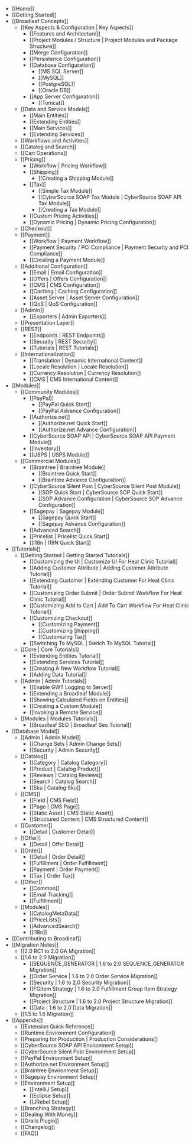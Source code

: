 - [[Home]]
- [[Getting Started]]
- [[Broadleaf Concepts]]
    - [[Key Aspects & Configuration | Key Aspects]]
        - [[Features and Architecture]]
        - [[Project Modules / Structure | Project Modules and Package Structure]]
        - [[Merge Configuration]]
        - [[Persistence Configuration]]
        - [[Database Configuration]]
            - [[MS SQL Server]]
            - [[MySQL]]
            - [[PostgreSQL]]
            - [[Oracle DB]]
        - [[App Server Configuration]]
            - [[Tomcat]]
    - [[Data and Service Models]]
        - [[Main Entities]]
        - [[Extending Entities]]
        - [[Main Services]]
        - [[Extending Services]]
    - [[Workflows and Activities]]
    - [[Catalog and Search]]
    - [[Cart Operations]]
    - [[Pricing]]
        - [[Workflow | Pricing Workflow]]
        - [[Shipping]]
            - [[Creating a Shipping Module]]
        - [[Tax]]
            - [[Simple Tax Module]]
            - [[CyberSource SOAP Tax Module | CyberSource SOAP API Tax Module]]
            - [[Creating a Tax Module]]
        - [[Custom Pricing Activities]]
        - [[Dynamic Pricing | Dynamic Pricing Configuration]]
    - [[Checkout]]
    - [[Payment]]
        - [[Workflow | Payment Workflow]]
        - [[Payment Security / PCI Compliance | Payment Security and PCI Compliance]]
        - [[Creating a Payment Module]]
    - [[Additional Configuration]]
        - [[Email | Email Configuration]]
        - [[Offers | Offers Configuration]]
        - [[CMS | CMS Configuration]]
        - [[Caching | Caching Configuration]]
        - [[Asset Server | Asset Server Configuration]]
        - [[QoS | QoS Configuration]]
    - [[Admin]]
        - [[Exporters | Admin Exporters]]
    - [[Presentation Layer]]
    - [[REST]]
        - [[Endpoints | REST Endpoints]]
        - [[Security | REST Security]]
        - [[Tutorials | REST Tutorials]]
    - [[Internationalization]]
    	- [[Translation | Dynamic International Content]]
    	- [[Locale Resolution | Locale Resolution]]
    	- [[Currency Resolution | Currency Resolution]]
    	- [[CMS | CMS International Content]]
- [[Modules]]
    - [[Community Modules]]
        - [[PayPal]]
            - [[PayPal Quick Start]]
            - [[PayPal Advance Configuration]]
    	- [[Authorize.net]]
    	    - [[Authorize.net Quick Start]]
    	    - [[Authorize.net Advance Configuration]]
        - [[CyberSource SOAP API | CyberSource SOAP API Payment Module]]
        - [[Inventory]]
        - [[USPS | USPS Module]]
    - [[Commercial Modules]]
        - [[Braintree | Braintree Module]]
            - [[Braintree Quick Start]]
            - [[Braintree Advance Configuration]]
        - [[CyberSource Silent Post | CyberSource Silent Post Module]]
            - [[SOP Quick Start | CyberSource SOP Quick Start]]
            - [[SOP Advance Configuration | CyberSource SOP Advance Configuration]]
        - [[Sagepay | Sagepay Module]]
            - [[Sagepay Quick Start]]
            - [[Sagepay Advance Configuration]]
        - [[Advanced Search]]
        - [[Pricelist | Pricelist Quick Start]]
        - [[I18n | I19N Quick Start]]
- [[Tutorials]]
    - [[Getting Started | Getting Started Tutorials]]
        - [[Customizing the UI | Customize UI For Heat Clinic Tutorial]]
        - [[Adding Customer Attribute | Adding Customer Attribute Tutorial]]
        - [[Extending Customer | Extending Customer For Heat Clinic Tutorial]]
        - [[Customizing Order Submit | Order Submit Workflow For Heat Clinic Tutorial]]
        - [[Customizing Add to Cart | Add To Cart Workflow For Heat Clinic Tutorial]]
        - [[Customizing Checkout]]
           - [[Customizing Payment]]
           - [[Customizing Shipping]]
           - [[Customizing Tax]]
        - [[Switching To MySQL | Switch To MySQL Tutorial]]
    - [[Core | Core Tutorials]]
        - [[Extending Entities Tutorial]]
        - [[Extending Services Tutorial]]
        - [[Creating A New Workflow Tutorial]]
        - [[Adding Data Tutorial]]
    - [[Admin | Admin Tutorials]]
        - [[Enable GWT Logging to Server]]
        - [[Extending a Broadleaf Module]]
        - [[Showing Calculated Fields on Entities]]
        - [[Creating a Custom Module]]
        - [[Invoking a Remote Service]]
    - [[Modules | Modules Tutorials]]
    	- [[Broadleaf SEO | Broadleaf Seo Tutorial]]
- [[Database Model]]
	- [[Admin | Admin Model]]
		- [[Change Sets | Admin Change Sets]]
		- [[Security | Admin Security]]
	- [[Catalog]]
		- [[Category | Catalog Category]]
		- [[Product | Catalog Product]]
		- [[Reviews | Catalog Reviews]]
		- [[Search | Catalog Search]]
		- [[Sku | Catalog Sku]]
	- [[CMS]]
		- [[Field | CMS Field]]		
		- [[Page | CMS Page]]
		- [[Static Asset | CMS Static Asset]]
		- [[Structured Content | CMS Structured Content]]
	- [[Customer]]
		- [[Detail | Customer Detail]]
	- [[Offer]]
		- [[Detail | Offer Detail]]
	- [[Order]]
		- [[Detail | Order Detail]]
		- [[Fulfillment | Order Fulfillment]]
		- [[Payment | Order Payment]]
		- [[Tax | Order Tax]]
	- [[Other]]
		- [[Common]]
		- [[Email Tracking]]
		- [[Fulfillment]]
	- [[Modules]]
	    - [[CatalogMetaData]]
	    - [[PriceLists]]
        - [[AdvancedSearch]]
        - [[I18n]]	
- [[Contributing to Broadleaf]]
- [[Migration Notes]]
    - [[2.0 RC1 to 2.0 GA Migration]]
    - [[1.6 to 2.0 Migration]]
        - [[SEQUENCE_GENERATOR | 1.6 to 2.0 SEQUENCE_GENERATOR Migration]]
        - [[Order Service | 1.6 to 2.0 Order Service Migration]]
        - [[Security | 1.6 to 2.0 Security Migration]]
        - [[FGItem Strategy | 1.6 to 2.0 Fulfillment Group Item Strategy Migration]]
        - [[Project Structure | 1.6 to 2.0 Project Structure Migration]]
        - [[Data | 1.6 to 2.0 Data Migration]]
    - [[1.5 to 1.6 Migration]]
- [[Appendix]]
    - [[Extension Quick Reference]]
    - [[Runtime Environment Configuration]]
    - [[Preparing for Production | Production Considerations]]
    - [[CyberSource SOAP API Environment Setup]]
    - [[CyberSource Silent Post Environment Setup]]
    - [[PayPal Environment Setup]]
    - [[Authorize.net Environment Setup]]
    - [[Braintree Environment Setup]]
    - [[Sagepay Environment Setup]]
    - [[Environment Setup]]
        - [[IntelliJ Setup]]
        - [[Eclipse Setup]]
        - [[JRebel Setup]]
    - [[Branching Strategy]]
    - [[Dealing With Money]]
    - [[Grails Plugin]]
    - [[Changelog]]
    - [[FAQ]]
